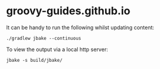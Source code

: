 # groovy-guides.github.io


It can be handy to run the following whilst updating content:

    ./gradlew jbake --continuous

To view the output via a local http server:

    jbake -s build/jbake/
